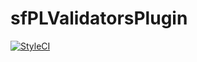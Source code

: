 # sfPLValidatorsPlugin

[![StyleCI](https://github.styleci.io/repos/49588111/shield?branch=master)](https://github.styleci.io/repos/49588111)